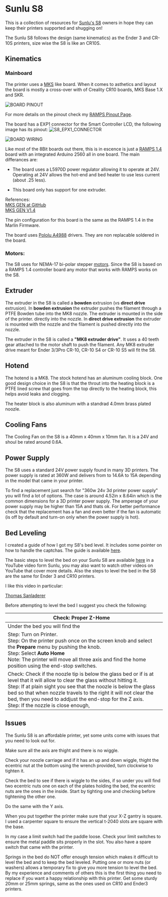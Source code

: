 # Sunlu S8 #

This is a collection of resources for [Sunlu's S8]() owners in hope they can keep their printers supported and shugging on! 

The Sunlu S8 follows the design (same kinematics) as the Ender 3 and CR-10S printers, size wise the S8 is like an CR10S.


## Kinematics ## 

### Mainboard ###

The printer uses a [MKS](https://reprap.org/wiki/MKS_GEN_V1.1) like board. When it comes to asthetics and layout the board is mostly a cross-over with of  Creality CR10 boards, MKS Base 1.X and SKR.


![BOARD PINOUT](S8_PINOUT.png)

For more details on the pinout check my [RAMPS Pinout Page](ramps_mainboard.md). 

The board has a EXP1 connector for the Smart Controller LCD, the following image has its pinout:
![S8_EPX1_CONNECTOR](SUNLUS8_EXP1_PINOUT.png)


![BOARD WIRING](S8BOARD_WIRING.png)

Like most of the 8Bit boards out there, this is in escence is just a [RAMPS 1.4](https://reprap.org/wiki/RAMPS_1.4) board with an integrated Arduino 2560 all in one board. The main differances are:

- The board uses a L5970D power regulator allowing it to operate at 24V. Operating at 24V allows the hot-end and bed heater to use less current (about .25 less).

- This board only has support for one extruder.

References:<br>
[MKS GEN at GitHub](https://github.com/makerbase-mks/MKS-GEN/)<br>
[MKS GEN V1.4](https://github.com/makerbase-mks/MKS-GEN/blob/master/hardware/MKS%20GEN%20V1.4_004/MKS%20GEN%20V1.4_004%20PIN.pdf)<br>

The pin configuration for this board is the same as the RAMPS 1.4 in the Marlin Firmware.

The board uses [Pololu A4988](https://amzn.to/3aoiO4p) drivers. They are non replacable soldered in the board.


### Motors: ###
The S8 uses for NEMA-17 bi-polar stepper [motors](motors.md). Since the S8 is based on a RAMPS 1.4 controller board any motor that works with RAMPS works on the S8.

## Extruder ##

The extruder in the S8 is called a **bowden** extrusion (vs **direct drive** extrusion). In **bowden extrusion** the extruder pushes the filament through a PTFE Bowden tube into the MK8 nozzle. The extruder is mounted in the side of the printer. directly into the nozzle. In **direct drive extrusion** the extruder is mounted with the nozzle and the filament is pushed directly into the nozzle.

The extruder in the S8 is called a **"MK8 extruder drive"**. It uses a 40 teeth gear attached to the motor shaft to push the filament. Any MK8 extruder drive meant for Ender 3/3Pro CR-10, CR-10 S4 or CR-10 S5 will fit the S8.

## Hotend ##

The hotend is a MK8. The stock hotend has an aluminum cooling block. One good design choice in the S8 is that the throut into the heating block is a PTFE lined screw that goes from the top directly to the heating block, this helps avoid leaks and clogging.

The heater block is also aluminum with a standrad 4.0mm brass plated noozle.

## Cooling Fans ##

The Cooling Fan on the S8 is a 40mm x 40mm x 10mm fan. It is a 24V and shoul be rated around 0.6A.

## Power Supply ##

The S8 uses a standard 24V power supply found in many 3D printers. The power supply is rated at 360W and delivers from to 14.6A to 15A depending in the model that came in your printer.

To find a replacement just  search for "360w 24v 3d printer power supply" you will find a lot of options. The case is around 4.52in x 8.64in which is the common dimensions for a 3D printer power supply. The amperage of your power supply may be higher than 15A and thats ok. For better performance check that the replacement has a fan and even better if the fan is automatic (is off by default and turn-on only when the power supply is hot).


## Bed Leveling ##

I created a guide of how I got my S8's bed level. It includes some pointer on how to handle the captchas. The guide is available [here](SUNLUS8_BED_LEVELING.pdf).

The basic steps to level the bed on your Sunlu S8 are available [here](https://www.youtube.com/watch?v=ail-0E_LtV0) in a YouTube video form Sunlu, you may also want to watch other videos on YouTube that cover more details. Also the steps to level the bed in the S8 are the same for Ender 3 and CR10 printers.

I like this video in particular:

[Thomas Sanladerer](https://www.youtube.com/watch?v=AaF28dnDgKA)


Before attempting to level the bed I suggest you check the following:

| Check: Proper Z-Home | |
| -- | -- |
| Under the bed you will find the 
| Step: Turn on Printer.<br>Step: On the printer push once on the screen knob and select the **Prepare** menu by pushing the knob.<br>Step: Select **Auto Home**<br>Note: The printer will move all three axis and find the home position using the end-stop switches.| |
| Check: Check if the noozle tip is below the glass bed or if is at level that it will allow to clear the glass without hitting it.<br> Step: If at plain sight you see that the noozle is below the glass bed so that when nozzle travels to the right it will not clear the bed, then you need to addjust the end-stop for the Z axis.<br>Step: If the nozzle is close enough,  | | 

## Issues ##

The Sunlu S8 is an affordable printer, yet some units come with issues that you need to look out for.

Make sure all the axis are thight and there is no wiggle. 

Check your noozle carriage and if it has an up and down wiggle, thight the ecentric nut at the bottom using the wrench provided, turn clockwise to tighten it.

Check the bed to see if there is wiggle to the sides, if so under you will find two ecentric nuts one on each of the plates holding the bed, the ecentric nuts are the ones in the inside. Start by tighting one and checking before tightening the other one.

Do the same with the Y axis.

When you put together the printer make sure that your X-Z gantry is square. I used a carpenter square to ensure the vertical t-2040 slots are square with the base.

In my case a limit switch had the paddle loose. Check your limit switches to ensure the metal paddle sits properly in the slot. You also have a spare switch that came with the printer.

Springs in the bed do NOT offer enough tension which makes it difficult to level the bed and to keep the bed leveled. Putting one or more nuts (or washers) allows a temporary fix to give you more tension to level the bed. By my experience and comments of others this is the first thing you need to replace if you want a happy relationship with this printer. Get some sturdy 20mm or 25mm springs, same as the ones used on CR10 and Ender3 printers.
